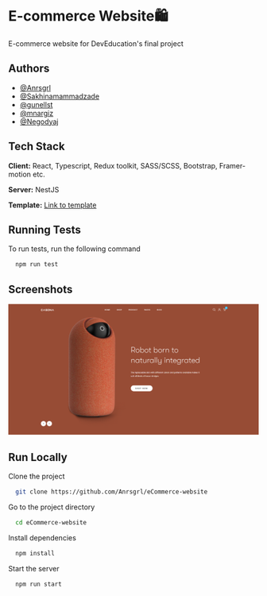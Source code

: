 
# E-commerce Website🛍️

E-commerce website for DevEducation's final project


## Authors

- [@Anrsgrl](https://github.com/Anrsgrl)
- [@Sakhinamammadzade](https://www.github.com/Sakhinamammadzade)
- [@gunellst](https://www.github.com/gunellst)
- [@mnargiz](https://www.github.com/mnargiz)
- [@Negodyaj](https://www.github.com/Negodyaj)


## Tech Stack

**Client:** React, Typescript, Redux toolkit, SASS/SCSS, Bootstrap, Framer-motion etc.

**Server:** NestJS

**Template:** [Link to template](https://casona.familab.net/?header_style=header_1)
## Running Tests

To run tests, run the following command

```bash
  npm run test
```


## Screenshots

![App Screenshot](./client/public/casona-screenshot.png)


## Run Locally

Clone the project

```bash
  git clone https://github.com/Anrsgrl/eCommerce-website
```

Go to the project directory

```bash
  cd eCommerce-website
```

Install dependencies

```bash
  npm install
```

Start the server

```bash
  npm run start
```

